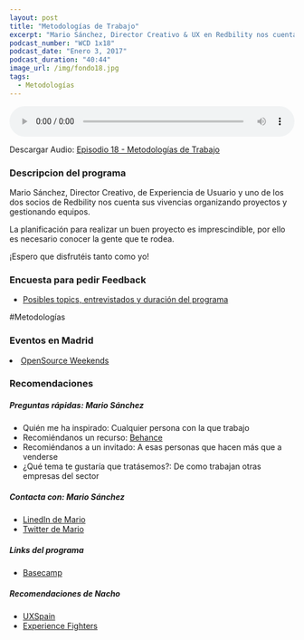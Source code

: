```yaml
---
layout: post
title: "Metodologías de Trabajo"
excerpt: "Mario Sánchez, Director Creativo & UX en Redbility nos cuenta sus experiencias organizando proyectos y gestionando equipos."
podcast_number: "WCD 1x18"
podcast_date: "Enero 3, 2017"
podcast_duration: "40:44"
image_url: /img/fondo18.jpg
tags: 
  - Metodologías
---
```


<audio src="http://www.podtrac.com/pts/redirect.mp3/archive.org/download/WCD-18/WeCodeSign%201x18%20-%20Metodologias%20de%20Trabajo.mp3" preload="auto" controls style="width: 100%;">
  <p>Tu navegador no implementa el elemento audio</p>
</audio>

<p>Descargar Audio: <a href="http://www.podtrac.com/pts/redirect.mp3/archive.org/download/WCD-18/WeCodeSign%201x18%20-%20Metodologias%20de%20Trabajo.mp3" title="Botón derecho del ratón, luego guardar enlace como...">Episodio 18 - Metodologías de Trabajo</a></p>

<h3 class="post-title  post-heading">Descripcion del programa</h3>

Mario Sánchez, Director Creativo, de Experiencia de Usuario y uno de los dos socios de Redbility nos cuenta sus vivencias organizando proyectos y gestionando equipos.

La planificación para realizar un buen proyecto es imprescindible, por ello es necesario conocer la gente que te rodea.

¡Espero que disfrutéis tanto como yo!

<div class="rule"></div>

<h3 class="post-title  post-heading">Encuesta para pedir Feedback</h3>

<ul>
  <li class="recomendacion"><a href="https://wecodesignpodcast.typeform.com/to/keNT6k">Posibles topics, entrevistados y duración del programa</a></li>
</ul>
 
<div class="rule"></div>

#Metodologías

<h3 class="post-title  post-heading">Eventos en Madrid</h3>

<li class="recomendacion"><a href="https://osweekends.github.io/">OpenSource Weekends</a></li>

<div class="rule"></div>

<h3 class="post-title  post-heading">Recomendaciones</h3>

##### Preguntas rápidas: Mario Sánchez

<ul>
  <li class="recomendacion"><span>Quién me ha inspirado: </span>Cualquier persona con la que trabajo</li>
  <li class="recomendacion"><span>Recomiéndanos un recurso: </span><a href="https://www.behance.net/">Behance</a></li>
  <li class="recomendacion"><span>Recomiéndanos a un invitado: </span>A esas personas que hacen más que a venderse</li>
  <li class="recomendacion"><span>¿Qué tema te gustaría que tratásemos?: </span>De como trabajan otras empresas del sector</li>
</ul>

##### Contacta con: Mario Sánchez

<ul>
  <li class="recomendacion"><a href="https://www.linkedin.com/in/mariosanchezgarcia/en">LinedIn de Mario</a></li>
  <li class="recomendacion"><a href="https://twitter.com/soymarios">Twitter de Mario</a></li>
</ul>

##### Links del programa

<ul>
  <li class="recomendacion"><a href="https://basecamp.com/">Basecamp</a></li>
</ul>

##### Recomendaciones de Nacho

<ul>
  <li class="recomendacion"><a href="http://www.uxspain.com/2017/">UXSpain</a></li>
  <li class="recomendacion"><a href="http://experiencefighters.com/">Experience Fighters</a></li>
</ul>
